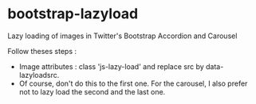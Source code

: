 # bootstrap-lazyload
Lazy loading of images in Twitter's Bootstrap Accordion and Carousel

Follow theses steps :
- Image attributes : class 'js-lazy-load' and replace src by data-lazyloadsrc.
- Of course, don't do this to the first one. For the carousel, I also prefer not to lazy load the second and the last one.
